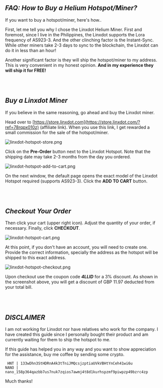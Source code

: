 ## _FAQ: How to Buy a Helium Hotspot/Miner?_
If you want to buy a hotspot/miner, here's how..

First, let me tell you why I chose the Linxdot Helium Miner. First and foremost, since I live in the Philippines, the Linxdot supports the Lora frequency of AS923-3. And the other clinching factor is the Instant-Sync. While other miners take 2-3 days to sync to the blockchain, the Linxdot can do it in less than an hour!

Another significant factor is they will ship the hotspot/miner to my address. This is very convenient in my honest opinion. **And in my experience they will ship it for FREE!**

<br>&nbsp;

## **_Buy a Linxdot Miner_**
If you believe in the same reasoning, go ahead and buy the Linxdot miner.

Head over to [https://store.linxdot.com](https://store.linxdot.com/?ref=78rqpx010z) (affiliate link). When you use this link, I get rewarded a small commission for the sale of the hotspot/miner.

![linxdot-hotspot-store.png](https://dillagr.github.io/how-to-buy/LINXDOT-HOTSPOT/linxdot-hotspot-store.png)

Click on the **Pre-Order** button next to the Linxdot Hotspot. Note that the shipping date may take 2-3 months from the day you ordered.

![linxdot-hotspot-add-to-cart.png](https://dillagr.github.io/how-to-buy/LINXDOT-HOTSPOT/linxdot-hotspot-add-to-cart.png)

On the next window, the default page opens the exact model of the Linxdot Hotspot required (supports AS923-3). Click the **ADD TO CART** button.

<br>&nbsp;

## **_Checkout Your Order_**
Then click your cart (upper right icon). Adjust the quantity of your order, if necessary. Finally, click **CHECKOUT**.

![linxdot-hotspot-cart.png](https://dillagr.github.io/how-to-buy/LINXDOT-HOTSPOT/linxdot-hotspot-cart.png)

At this point, if you don't have an account, you will need to create one. Provide the correct information, specially the address as the hotspot will be shipped to this exact address.

![linxdot-hotspot-checkout.png](https://dillagr.github.io/how-to-buy/LINXDOT-HOTSPOT/linxdot-hotspot-checkout.png)

Upon checkout use the coupon code **_4LLID_** for a 3% discount. As shown in the screenshot above, you will get a discount of GBP 11.97 deducted from your total bill.

<br>&nbsp;

## **_DISCLAIMER_**
I am not working for Linxdot nor have relatives who work for the company. I have created this guide since I personally bought their product and am currently waiting for them to ship the hotspot to me.

If this guide has helped you in any way and you want to show appreciation for the assistance, buy me coffee by sending some crypto. 

```
 HNT | 133wDhn3StHDRnA4k3tTniJMQcsjzptiaUVkVBHtYnCeh41wi6u
NANO | nano_158p364qazbb7us7nuk7zqios7awmj4t8d1kurhspzmf9piwpzp49bzrc4zp
```

Much thanks!

<br>&nbsp;
